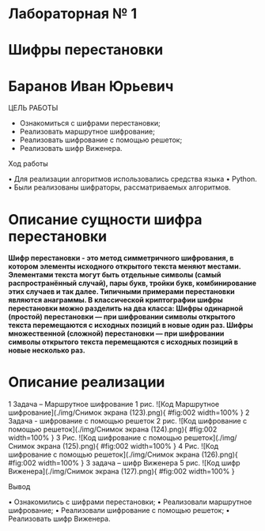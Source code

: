 # Лабораторная № 1
# Шифры перестановки
# Баранов Иван Юрьевич

ЦЕЛЬ РАБОТЫ

-  Ознакомиться с шифрами перестановки;
-  Реализовать маршрутное шифрование;
-  Реализовать шифрование с помощью решеток;
-  Реализовать шифр Виженера. 

Ход работы

•	Для реализации алгоритмов использовались средства языка
•	Python.
•	Были реализованы шифраторы, рассматриваемых алгоритмов. 

# Описание сущности шифра перестановки

**Шифр перестановки - это метод симметричного шифрования, в котором элементы исходного открытого текста меняют местами. Элементами текста могут быть отдельные символы (самый распространённый случай), пары букв, тройки букв, комбинирование этих случаев и так далее. Типичными примерами перестановки являются анаграммы. 
В классической криптографии шифры перестановки можно разделить на два класса:
Шифры одинарной (простой) перестановки — при шифровании символы открытого текста перемещаются с исходных позиций в новые один раз.
Шифры множественной (сложной) перестановки — при шифровании символы открытого текста перемещаются с исходных позиций в новые несколько раз.**
 
# Описание реализации
1 Задача – Маршрутное шифрование
1 рис.
![Код Маршрутное шифрование](./img/Снимок экрана (123).png){ #fig:002 width=100% }
2 Задача - шифрование с помощью решеток
2 рис.
![Код шифрование с помощью решеток](./img/Снимок экрана (124).png){ #fig:002 width=100% }
3 Рис. 
![Код шифрование с помощью решеток](./img/Снимок экрана (125).png){ #fig:002 width=100% }
4 Рис. 
![Код шифрование с помощью решеток](./img/Снимок экрана (126).png){ #fig:002 width=100% }
3 задача – шифр Виженера
5 рис. 
![Код шифр Виженера](./img/Снимок экрана (127).png){ #fig:002 width=100% }

Вывод

•	Ознакомились с шифрами перестановки;
•	 Реализовали маршрутное шифрование;
•	Реализовали шифрование с помощью решеток;
•	Реализовать шифр Виженера.




